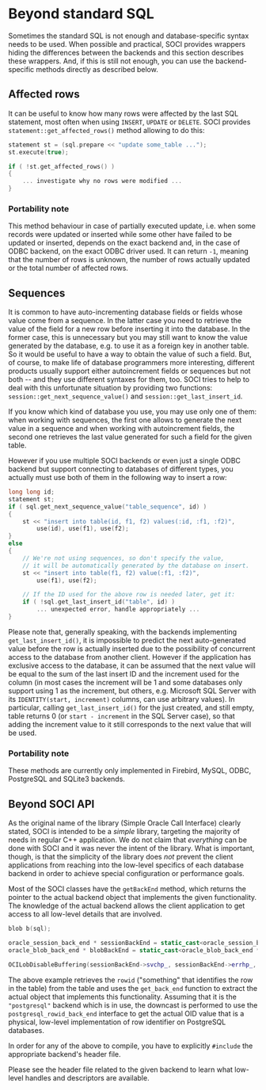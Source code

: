 # Beyond standard SQL

Sometimes the standard SQL is not enough and database-specific syntax needs to be used.
When possible and practical, SOCI provides wrappers hiding the differences between the backends and this section describes these wrappers.
And, if this is still not enough, you can use the backend-specific methods directly as described below.

## Affected rows

It can be useful to know how many rows were affected by the last SQL statement, most often when using `INSERT`, `UPDATE` or `DELETE`.
SOCI provides `statement::get_affected_rows()` method allowing to do this:

```cpp
statement st = (sql.prepare << "update some_table ...");
st.execute(true);

if ( !st.get_affected_rows() )
{
    ... investigate why no rows were modified ...
}
```

### Portability note

This method behaviour in case of partially executed update, i.e. when some records were updated or inserted while some other have failed to be updated or inserted, depends on the exact backend and, in the case of ODBC backend, on the exact ODBC driver used.
It can return `-1`, meaning that the number of rows is unknown, the number of rows actually updated or the total number of affected rows.

## Sequences

It is common to have auto-incrementing database fields or fields whose value come from a sequence.
In the latter case you need to retrieve the value of the field for a new row before inserting it into the database.
In the former case, this is unnecessary but you may still want to know the value generated by the database, e.g. to use it as a foreign key in another table.
So it would be useful to have a way to obtain the value of such a field.
But, of course, to make life of database programmers more interesting, different products usually support either autoincrement fields or sequences but not both -- and they use different syntaxes for them, too.
SOCI tries to help to deal with this unfortunate situation by providing two functions: `session::get_next_sequence_value()` and `session::get_last_insert_id`.

If you know which kind of database you use, you may use only one of them: when working with sequences, the first one allows to generate the next value in a sequence and when working with autoincrement fields, the second one retrieves the last value generated for such a field for the given table.

However if you use multiple SOCI backends or even just a single ODBC backend but support connecting to databases of different types, you actually must use both of them in the following way to insert a row:

```cpp
long long id;
statement st;
if ( sql.get_next_sequence_value("table_sequence", id) )
{
    st << "insert into table(id, f1, f2) values(:id, :f1, :f2)",
        use(id), use(f1), use(f2);
}
else
{
    // We're not using sequences, so don't specify the value,
    // it will be automatically generated by the database on insert.
    st << "insert into table(f1, f2) value(:f1, :f2)",
        use(f1), use(f2);

    // If the ID used for the above row is needed later, get it:
    if ( !sql.get_last_insert_id("table", id) )
        ... unexpected error, handle appropriately ...
}
```

Please note that, generally speaking, with the backends implementing `get_last_insert_id()`, it is impossible to predict the next auto-generated value before the row is actually inserted due to the possibility of concurrent access to the database from another client. However if the application has exclusive access to the database, it can be assumed that the next value will be equal to the sum of the last insert ID and the increment used for the column (in most cases the increment will be 1 and some databases only support using 1 as the increment, but others, e.g. Microsoft SQL Server with its `IDENTITY(start, increment)` columns, can use arbitrary values). In particular, calling `get_last_insert_id()` for the just created, and still empty, table returns 0 (or `start - increment` in the SQL Server case), so that adding the increment value to it still corresponds to the next value that will be used.

### Portability note

These methods are currently only implemented in Firebird, MySQL, ODBC, PostgreSQL and SQLite3 backends.

## Beyond SOCI API

As the original name of the library (Simple Oracle Call Interface) clearly stated, SOCI is intended to be a *simple* library, targeting the majority of needs in regular C++ application.
We do not claim that *everything* can be done with SOCI and it was never the intent of the library.
What is important, though, is that the simplicity of the
library does *not* prevent the client applications from reaching into the low-level specifics of each database backend in order to achieve special configuration or performance goals.

Most of the SOCI classes have the `getBackEnd` method, which returns the pointer to the actual backend object that implements the given functionality.
The knowledge of the actual backend allows the client application to get access to all low-level details that are involved.

```cpp
blob b(sql);

oracle_session_back_end * sessionBackEnd = static_cast<oracle_session_back_end *>(sql.get_back_end());
oracle_blob_back_end * blobBackEnd = static_cast<oracle_blob_back_end *>(b.get_back_end());

OCILobDisableBuffering(sessionBackEnd->svchp_, sessionBackEnd->errhp_, blobBackEnd->lobp_);
```

The above example retrieves the `rowid` ("something" that identifies the row in the table) from the table and uses the `get_back_end` function to extract the actual object that implements this functionality.
Assuming that it is the `"postgresql"` backend which is in use, the downcast is performed to use the `postgresql_rowid_back_end` interface to get the actual OID value that is a physical, low-level implementation of row identifier on PostgreSQL databases.

In order for any of the above to compile, you have to explicitly `#include` the appropriate backend's header file.

Please see the header file related to the given backend to learn what low-level handles and descriptors are available.
